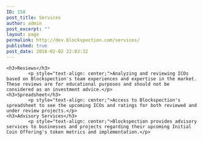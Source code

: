 ```yaml
---
ID: 158
post_title: Services
author: admin
post_excerpt: ""
layout: page
permalink: http://dev.blockspection.com/services/
published: true
post_date: 2018-02-02 22:03:32
---
```


	<h3>Reviews</h3>		
			<p style="text-align: center;">Analyzing and reviewing ICOs based on Blockspection's team experiences and expertise in the market. These reviews are for educational purposes and should not be considered as an investment advice.</p>
	<h3>Spreadsheet</h3>		
			<p style="text-align: center;">Access to Blockspection's spreadsheet to see the upcoming ICOs and ratings for both reviewed and under review projects.</p>
	<h3>Advisory Services</h3>		
			<p style="text-align: center;">Blockspection provides advisory services to businesses and projects regarding their upcoming Initial Coin Offering's token metrics and implementation.</p>